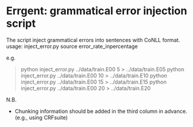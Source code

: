 # Errgent: grammatical error injection script

The script inject grammatical errors into sentences with CoNLL format.
usage: inject_error.py source error_rate_inpercentage

e.g.  
> python inject_error.py ../data/train.E00 5 >  ../data/train.E05
> python inject_error.py ../data/train.E00 10 > ../data/train.E10
> python inject_error.py ../data/train.E00 15 > ../data/train.E15
> python inject_error.py ../data/train.E00 20 > ../data/train.E20

N.B.
- Chunking information should be added in the third column in advance. (e.g., using CRFsuite)
